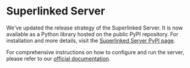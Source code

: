 # Superlinked Server

We've updated the release strategy of the Superlinked Server. It is now available as a Python library hosted on the public PyPI repository. For installation and more details, visit the [Superlinked Server PyPI page](https://pypi.org/project/superlinked-server/).

For comprehensive instructions on how to configure and run the server, please refer to our [official documentation](https://docs.superlinked.com/run-in-production/index).
